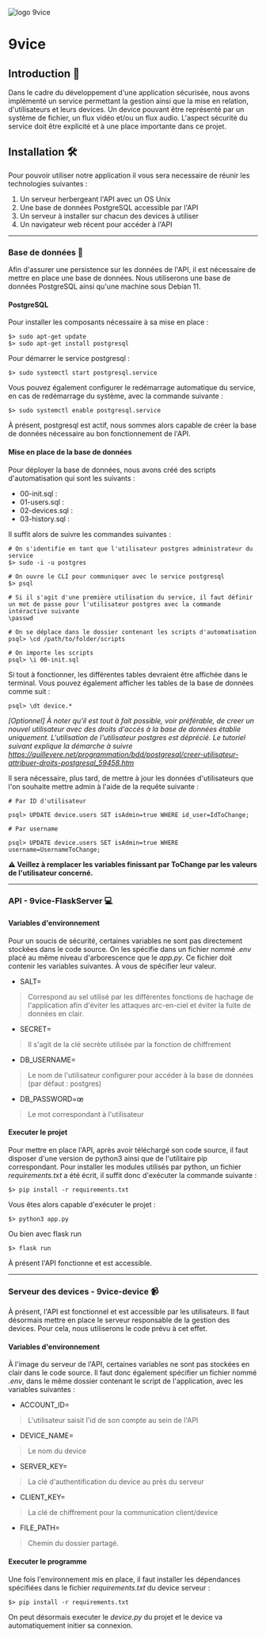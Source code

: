 ![logo 9vice](https://github.com/YLMW/9vice/blob/main/9vice-FlaskServer/static/logo.svg)
# 9vice

## Introduction 📘

Dans le cadre du développement d'une application sécurisée, nous avons implémenté un service permettant la gestion ainsi que la mise en relation, d'utilisateurs et leurs devices. Un device pouvant être représenté par un système de fichier, un flux vidéo et/ou un flux audio. L'aspect sécurité du service doit être explicité et à une place importante dans ce projet.



## Installation 🛠️

Pour pouvoir utiliser notre application il vous sera necessaire de réunir les technologies suivantes :

1. Un serveur herbergeant l'API avec un OS Unix
2. Une base de données PostgreSQL accessible par l'API
3. Un serveur à installer sur chacun des devices à utiliser
4. Un navigateur web récent pour accéder à l'API

---

### Base de données :floppy_disk:

Afin d'assurer une persistence sur les données de l'API, il est nécessaire de mettre en place une base de données. Nous utiliserons une base de données PostgreSQL ainsi qu'une machine sous Debian 11.

#### PostgreSQL 

Pour installer les composants nécessaire à sa mise en place :

```shell
$> sudo apt-get update
$> sudo apt-get install postgresql	
```

Pour démarrer le service postgresql :

```shell
$> sudo systemctl start postgresql.service
```

Vous pouvez également configurer le redémarrage automatique du service, en cas de redémarrage du système, avec la commande suivante :

```shell
$> sudo systemctl enable postgresql.service
```

À présent, postgresql est actif, nous sommes alors capable de créer la base de données nécessaire au bon fonctionnement de l'API.


#### Mise en place de la base de données

Pour déployer la base de données, nous avons créé des scripts d'automatisation qui sont les suivants :

- 00-init.sql : 
- 01-users.sql :
- 02-devices.sql :
- 03-history.sql :

Il suffit alors de suivre les commandes suivantes :

```shell
# On s'identifie en tant que l'utilisateur postgres administrateur du service
$> sudo -i -u postgres

# On ouvre le CLI pour communiquer avec le service postgresql
$> psql
	 
# Si il s'agit d'une première utilisation du service, il faut définir un mot de passe pour l'utilisateur postgres avec la commande intéractive suivante
\passwd

# On se déplace dans le dossier contenant les scripts d'automatisation
psql> \cd /path/to/folder/scripts

# On importe les scripts
psql> \i 00-init.sql
```

Si tout à fonctionner, les différentes tables devraient être affichée dans le terminal. Vous pouvez également afficher les tables de la base de données comme suit :

```shell
psql> \dt device.*
```

*[Optionnel] À noter qu'il est tout à fait possible, voir préférable, de creer un nouvel utilisateur avec des droits d'accès à la base de données établie uniquement. L'utilisation de l'utilisateur postgres est déprécié. Le tutoriel suivant explique la démarche à suivre https://quillevere.net/programmation/bdd/postgresql/creer-utilisateur-attribuer-droits-postgresql_59458.htm*

Il sera nécessaire, plus tard, de mettre à jour les données d'utilisateurs que l'on souhaite mettre admin à l'aide de la requête suivante :

```shell
# Par ID d'utilisateur

psql> UPDATE device.users SET isAdmin=true WHERE id_user=IdToChange;
	
# Par username

psql> UPDATE device.users SET isAdmin=true WHERE username=UsernameToChange;
```

**:warning: Veillez à remplacer les variables finissant par ToChange par les valeurs de l'utilisateur concerné.**

---
### API - 9vice-FlaskServer :computer:

#### Variables d'environnement

Pour un soucis de sécurité, certaines variables ne sont pas directement stockées dans le code source. On les spécifie dans un fichier nommé *.env* placé au même niveau d'arborescence que le *app.py*. Ce fichier doit contenir les variables suivantes. À vous de spécifier leur valeur.

- SALT=
> Correspond au sel utilisé par les différentes fonctions de hachage de l'application afin d'éviter les attaques arc-en-ciel et éviter la fuite de données en clair.
- SECRET=
> Il s'agit de la clé secrète utilisée par la fonction de chiffrement
- DB_USERNAME=
> Le nom de l'utilisateur configurer pour accéder à la base de données (par défaut : postgres) 
- DB_PASSWORD=œ
> Le mot correspondant à l'utilisateur 


#### Executer le projet

Pour mettre en place l'API, après avoir téléchargé son code source, il faut disposer d'une version de python3 ainsi que de l'utilitaire pip correspondant. 
Pour installer les modules utilisés par python, un fichier *requirements.txt* a été écrit, il suffit donc d'exécuter la commande suivante :



```shell
$> pip install -r requirements.txt
```

Vous êtes alors capable d'exécuter le projet :

```shell
$> python3 app.py
```
Ou bien avec flask run

```shell
$> flask run
```

À présent l'API fonctionne et est accessible.

---

### Serveur des devices - 9vice-device :video_camera:

À présent, l'API est fonctionnel et est accessible par les utilisateurs. Il faut désormais mettre en place le serveur responsable de la gestion des devices. Pour cela, nous utiliserons le code prévu à cet effet.

#### Variables d'environnement

À l'image du serveur de l'API, certaines variables ne sont pas stockées en clair dans le code source. Il faut donc également spécifier un fichier nommé *.env*, dans le même dossier contenant le script de l'application, avec les variables suivantes :

- ACCOUNT_ID=
> L'utilisateur saisit l'id de son compte au sein de l'API

- DEVICE_NAME=
> Le nom du device

- SERVER_KEY=
> La clé d'authentification du device au près du serveur

- CLIENT_KEY=
> La clé de chiffrement pour la communication client/device 

- FILE_PATH=
> Chemin du dossier partagé.

#### Executer le programme

Une fois l'environnement mis en place, il faut installer les dépendances spécifiées dans le fichier *requirements.txt* du device serveur :

```shell
$> pip install -r requirements.txt
```

On peut désormais executer le *device.py* du projet et le device va automatiquement initier sa connexion.









